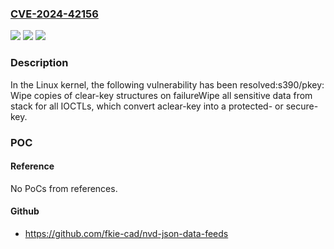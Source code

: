 ### [CVE-2024-42156](https://cve.mitre.org/cgi-bin/cvename.cgi?name=CVE-2024-42156)
![](https://img.shields.io/static/v1?label=Product&message=Linux&color=blue)
![](https://img.shields.io/static/v1?label=Version&message=1da177e4c3f4%3C%207f6243edd901%20&color=brighgreen)
![](https://img.shields.io/static/v1?label=Vulnerability&message=n%2Fa&color=brighgreen)

### Description

In the Linux kernel, the following vulnerability has been resolved:s390/pkey: Wipe copies of clear-key structures on failureWipe all sensitive data from stack for all IOCTLs, which convert aclear-key into a protected- or secure-key.

### POC

#### Reference
No PoCs from references.

#### Github
- https://github.com/fkie-cad/nvd-json-data-feeds

